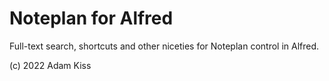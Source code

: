 # Noteplan for Alfred

Full-text search, shortcuts and other niceties for Noteplan control in Alfred.

(c) 2022 Adam Kiss